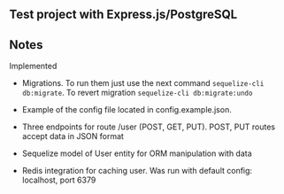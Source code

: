 Test project with Express.js/PostgreSQL
---------------

Notes
---------------

Implemented

- Migrations. To run them just use the next command
  `sequelize-cli db:migrate`. To revert migration `sequelize-cli db:migrate:undo`

- Example of the config file located in config.example.json.

- Three endpoints for route /user (POST, GET, PUT). POST, PUT routes accept data in JSON format  

- Sequelize model of User entity for ORM manipulation with data

- Redis integration for caching user. Was run with default config: localhost, port 6379
